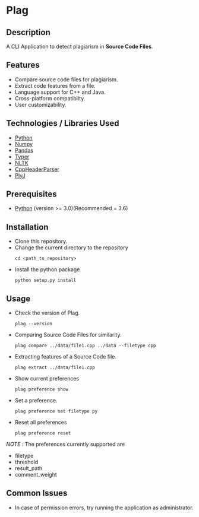 # Plag

## Description
A CLI Application to detect plagiarism in **Source Code Files**.


## Features
- Compare source code files for plagiarism.
- Extract code features from a file.
- Language support for C++ and Java.
- Cross-platform compatibilty.
- User customizability.

## Technologies / Libraries Used
- [Python](https://www.python.org/)
- [Numpy](https://numpy.org/)
- [Pandas](https://pandas.pydata.org/)
- [Typer](https://typer.tiangolo.com/)
- [NLTK](https://www.nltk.org/)
- [CppHeaderParser](https://pypi.org/project/CppHeaderParser/)
- [PlyJ](https://github.com/musiKk/plyj)

## Prerequisites
- [Python](https://www.python.org/) (version >= 3.0)(Recommended = 3.6)

## Installation
- Clone this repository.
- Change the current directory to the repository
  ```
  cd <path_to_repository>
  ```
- Install the python package
  ```
  python setup.py install
  ```

## Usage
- Check the version of Plag.
  ```
  plag --version
  ```
- Comparing Source Code Files for similarity.
  ```
  plag compare ../data/file1.cpp ../data --filetype cpp 
  ```
- Extracting features of a Source Code file.
  ```
  plag extract ../data/file1.cpp
  ```
- Show current preferences
  ```
  plag preference show
  ```
- Set a preference.
  ```
  plag preference set filetype py
  ```
- Reset all preferences
  ```
  plag preference reset
  ```
*NOTE* : The preferences currently supported are
  - filetype
  - threshold
  - result_path
  - comment_weight

## Common Issues
- In case of permission errors, try running the application as administrator.
